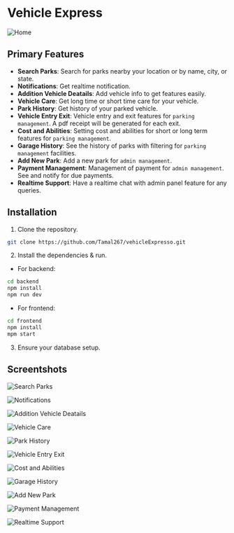 # Vehicle Express

![Home](https://github.com/Tamal267/vehicleExpresso/blob/main/frontend/src/img/home.png?raw=true)

## Primary Features

- **Search Parks**: Search for parks nearby your location or by name, city, or state.
- **Notifications**: Get realtime notification.
- **Addition Vehicle Deatails**: Add vehicle info to get features easily.
- **Vehicle Care**: Get long time or short time care for your vehicle.
- **Park History**: Get history of your parked vehicle.
- **Vehicle Entry Exit**: Vehicle entry and exit features for `parking management`. A pdf receipt will be generated for each exit.
- **Cost and Abilities**: Setting cost and abilities for short or long term features for `parking management`.
- **Garage History**: See the history of parks with filtering for `parking management` facilities.
- **Add New Park**: Add a new park for `admin management`.
- **Payment Management**: Management of payment for `admin management`. See and notify for due payments.
- **Realtime Support**: Have a realtime chat with admin panel feature for any queries.

## Installation

1. Clone the repository.
```bash
git clone https://github.com/Tamal267/vehicleExpresso.git
```

2. Install the dependencies & run.
- For backend:
```bash
cd backend
npm install
npm run dev
```
- For frontend:
```bash
cd frontend
npm install
mpm start
```

3. Ensure your database setup.

## Screentshots
![Search Parks](https://github.com/Tamal267/vehicleExpresso/blob/main/frontend/src/img/search_parks.png?raw=true)

![Notifications](https://github.com/Tamal267/vehicleExpresso/blob/main/frontend/src/img/notification.png?raw=true)

![Addition Vehicle Deatails](https://github.com/Tamal267/vehicleExpresso/blob/main/frontend/src/img/vehicle_info.png?raw=true)

![Vehicle Care](https://github.com/Tamal267/vehicleExpresso/blob/main/frontend/src/img/vehicle_care.png?raw=true)

![Park History](https://github.com/Tamal267/vehicleExpresso/blob/main/frontend/src/img/park_history.png?raw=true)

![Vehicle Entry Exit](https://github.com/Tamal267/vehicleExpresso/blob/main/frontend/src/img/entry_exit.png?raw=true)

![Cost and Abilities](https://github.com/Tamal267/vehicleExpresso/blob/main/frontend/src/img/cost_ability.png?raw=true)

![Garage History](https://github.com/Tamal267/vehicleExpresso/blob/main/frontend/src/img/garage_history.png?raw=true)

![Add New Park](https://github.com/Tamal267/vehicleExpresso/blob/main/frontend/src/img/add_park.png?raw=true)

![Payment Management](https://github.com/Tamal267/vehicleExpresso/blob/main/frontend/src/img/payment_management.png?raw=true)

![Realtime Support](https://github.com/Tamal267/vehicleExpresso/blob/main/frontend/src/img/chat_admin.png?raw=true)
